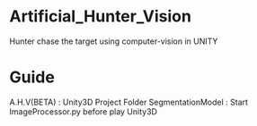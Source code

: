 # Artificial_Hunter_Vision
Hunter chase the target using computer-vision in UNITY

# Guide
A.H.V(BETA) : Unity3D Project Folder
SegmentationModel : Start ImageProcessor.py before play Unity3D